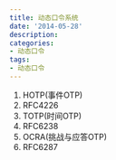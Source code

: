 ```yaml
---
title: 动态口令系统
date: '2014-05-28'
description:
categories:
- 动态口令
tags:
- 动态口令
---
```


1. HOTP(事件OTP) 
2. RFC4226 
3. TOTP(时间OTP) 
4. RFC6238 
5. OCRA(挑战与应答OTP) 
6. RFC6287